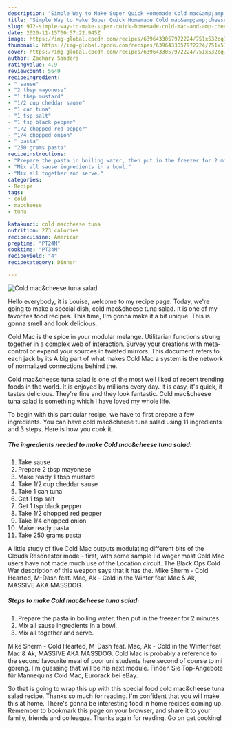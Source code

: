 ```yaml
---
description: "Simple Way to Make Super Quick Homemade Cold mac&amp;amp;cheese tuna salad"
title: "Simple Way to Make Super Quick Homemade Cold mac&amp;amp;cheese tuna salad"
slug: 972-simple-way-to-make-super-quick-homemade-cold-mac-and-amp-cheese-tuna-salad
date: 2020-11-15T00:57:22.945Z
image: https://img-global.cpcdn.com/recipes/6396433057972224/751x532cq70/cold-maccheese-tuna-salad-recipe-main-photo.jpg
thumbnail: https://img-global.cpcdn.com/recipes/6396433057972224/751x532cq70/cold-maccheese-tuna-salad-recipe-main-photo.jpg
cover: https://img-global.cpcdn.com/recipes/6396433057972224/751x532cq70/cold-maccheese-tuna-salad-recipe-main-photo.jpg
author: Zachary Sanders
ratingvalue: 4.9
reviewcount: 5649
recipeingredient:
- " sause"
- "2 tbsp mayonese"
- "1 tbsp mustard"
- "1/2 cup cheddar sause"
- "1 can tuna"
- "1 tsp salt"
- "1 tsp black pepper"
- "1/2 chopped red pepper"
- "1/4 chopped onion"
- " pasta"
- "250 grams pasta"
recipeinstructions:
- "Prepare the pasta in boiling water, then put in the freezer for 2 minutes."
- "Mix all sause ingredients in a bowl."
- "Mix all together and serve."
categories:
- Recipe
tags:
- cold
- maccheese
- tuna

katakunci: cold maccheese tuna 
nutrition: 273 calories
recipecuisine: American
preptime: "PT24M"
cooktime: "PT34M"
recipeyield: "4"
recipecategory: Dinner

---
```



![Cold mac&amp;cheese tuna salad](https://img-global.cpcdn.com/recipes/6396433057972224/751x532cq70/cold-maccheese-tuna-salad-recipe-main-photo.jpg)

Hello everybody, it is Louise, welcome to my recipe page. Today, we're going to make a special dish, cold mac&amp;cheese tuna salad. It is one of my favorites food recipes. This time, I'm gonna make it a bit unique. This is gonna smell and look delicious.

Cold Mac is the spice in your modular melange. Utilitarian functions strung together in a complex web of interaction. Survey your creations with meta-control or expand your sources in twisted mirrors. This document refers to each jack by its A big part of what makes Cold Mac a system is the network of normalized connections behind the.

Cold mac&amp;cheese tuna salad is one of the most well liked of recent trending foods in the world. It is enjoyed by millions every day. It is easy, it's quick, it tastes delicious. They're fine and they look fantastic. Cold mac&amp;cheese tuna salad is something which I have loved my whole life.


To begin with this particular recipe, we have to first prepare a few ingredients. You can have cold mac&amp;cheese tuna salad using 11 ingredients and 3 steps. Here is how you cook it.

<!--inarticleads1-->

##### The ingredients needed to make Cold mac&amp;cheese tuna salad:

1. Take  sause
1. Prepare 2 tbsp mayonese
1. Make ready 1 tbsp mustard
1. Take 1/2 cup cheddar sause
1. Take 1 can tuna
1. Get 1 tsp salt
1. Get 1 tsp black pepper
1. Take 1/2 chopped red pepper
1. Take 1/4 chopped onion
1. Make ready  pasta
1. Take 250 grams pasta


A little study of five Cold Mac outputs modulating different bits of the Clouds Resonestor mode - first, with some sample I&#39;d wager most Cold Mac users have not made much use of the Location circuit. The Black Ops Cold War description of this weapon says that it has the. Mike Sherm - Cold Hearted, M-Dash feat. Mac, Ak - Cold in the Winter feat Mac &amp; Ak, MASSIVE AKA MASSDOG. 

<!--inarticleads2-->

##### Steps to make Cold mac&amp;cheese tuna salad:

1. Prepare the pasta in boiling water, then put in the freezer for 2 minutes.
1. Mix all sause ingredients in a bowl.
1. Mix all together and serve.


Mike Sherm - Cold Hearted, M-Dash feat. Mac, Ak - Cold in the Winter feat Mac &amp; Ak, MASSIVE AKA MASSDOG. Cold Mac is probably a reference to the second favourite meal of poor uni students here.second of course to mi goreng. I&#39;m guessing that will be his next module. Finden Sie Top-Angebote für Mannequins Cold Mac, Eurorack bei eBay. 

So that is going to wrap this up with this special food cold mac&amp;cheese tuna salad recipe. Thanks so much for reading. I'm confident that you will make this at home. There's gonna be interesting food in home recipes coming up. Remember to bookmark this page on your browser, and share it to your family, friends and colleague. Thanks again for reading. Go on get cooking!

